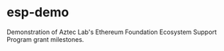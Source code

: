 # esp-demo
Demonstration of Aztec Lab's Ethereum Foundation Ecosystem Support Program grant milestones.
